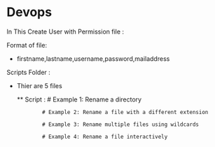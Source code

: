 # Devops


In This Create User with Permission file :

Format of file:
* firstname,lastname,username,password,mailaddress









Scripts Folder :

* Thier are 5 files

  ** Script :    # Example 1: Rename a directory
  
              # Example 2: Rename a file with a different extension
  
              # Example 3: Rename multiple files using wildcards
  
              # Example 4: Rename a file interactively
              

